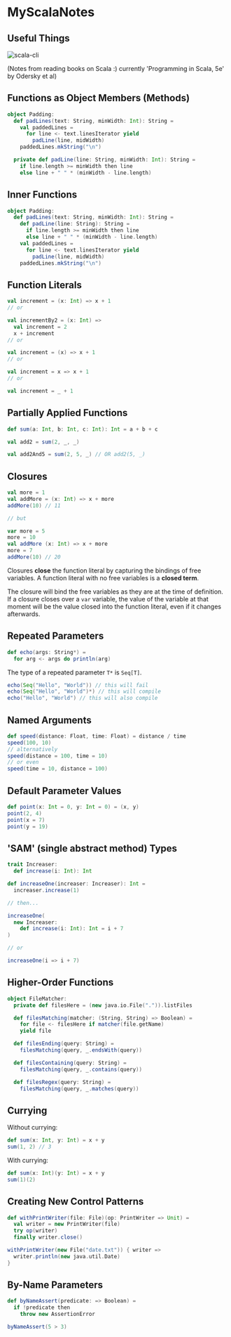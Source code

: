 # MyScalaNotes

## Useful Things

![scala-cli](https://scala-cli.virtuslab.org/docs/cookbooks/intro)

(Notes from reading books on Scala :) currently 'Programming in Scala, 5e' by Odersky et al)

## Functions as Object Members (Methods)

```scala
object Padding:
  def padLines(text: String, minWidth: Int): String =
    val paddedLines =
      for line <- text.linesIterator yield
        padLine(line, midWidth)
    paddedLines.mkString("\n")

  private def padLine(line: String, minWidth: Int): String =
    if line.length >= minWidth then line
    else line + " " * (minWidth - line.length)
```

## Inner Functions

```scala
object Padding:
  def padLines(text: String, minWidth: Int): String =
    def padLine(line: String): String =
      if line.length >= minWidth then line
      else line + " " * (minWidth - line.length)
    val paddedLines =
      for line <- text.linesIterator yield
        padLine(line, midWidth)
    paddedLines.mkString("\n")
```

## Function Literals

```scala
val increment = (x: Int) => x + 1
// or

val incrementBy2 = (x: Int) =>
  val increment = 2
  x + increment
// or

val increment = (x) => x + 1
// or

val increment = x => x + 1
// or

val increment = _ + 1
```

## Partially Applied Functions

```scala
def sum(a: Int, b: Int, c: Int): Int = a + b + c

val add2 = sum(2, _, _)

val add2And5 = sum(2, 5, _) // OR add2(5, _)
```

## Closures

```scala
val more = 1
val addMore = (x: Int) => x + more
addMore(10) // 11

// but

var more = 5
more = 10
val addMore (x: Int) => x + more
more = 7
addMore(10) // 20
```

Closures **close** the function literal by capturing the bindings of free variables. A function literal with no free variables is a **closed term**.

The closure will bind the free variables as they are at the time of definition. If a closure closes over a `var` variable, the value of the variable at that moment will be the value closed into the function literal, even if it changes afterwards.

## Repeated Parameters

```scala
def echo(args: String*) =
  for arg <- args do println(arg)
```

The type of a repeated parameter `T*` is `Seq[T]`.

```scala
echo(Seq("Hello", "World")) // this will fail
echo(Seq("Hello", "World")*) // this will compile
echo("Hello", "World") // this will also compile
```

## Named Arguments

```scala
def speed(distance: Float, time: Float) = distance / time
speed(100, 10)
// alternatively
speed(distance = 100, time = 10)
// or even
speed(time = 10, distance = 100)
```

## Default Parameter Values

```scala
def point(x: Int = 0, y: Int = 0) = (x, y)
point(2, 4)
point(x = 7)
point(y = 19)
```

## 'SAM' (single abstract method) Types

```scala
trait Increaser:
  def increase(i: Int): Int

def increaseOne(increaser: Increaser): Int =
  increaser.increase(1)

// then...

increaseOne(
  new Increaser:
    def increase(i: Int): Int = i + 7
)

// or

increaseOne(i => i + 7)
```

## Higher-Order Functions

```scala
object FileMatcher:
  private def filesHere = (new java.io.File(".")).listFiles

  def filesMatching(matcher: (String, String) => Boolean) =
    for file <- filesHere if matcher(file.getName)
    yield file

  def filesEnding(query: String) =
    filesMatching(query, _.endsWith(query))

  def filesContaining(query: String) =
    filesMatching(query, _.contains(query))

  def filesRegex(query: String) =
    filesMatching(query, _.matches(query))
```

## Currying

Without currying:

```scala
def sum(x: Int, y: Int) = x + y
sum(1, 2) // 3
```

With currying:

```scala
def sum(x: Int)(y: Int) = x + y
sum(1)(2)
```

## Creating New Control Patterns

```scala
def withPrintWriter(file: File)(op: PrintWriter => Unit) =
  val writer = new PrintWriter(file)
  try op(writer)
  finally writer.close()

withPrintWriter(new File("date.txt")) { writer =>
  writer.println(new java.util.Date)
}
```

## By-Name Parameters

```scala
def byNameAssert(predicate: => Boolean) =
  if !predicate then
    throw new AssertionError

byNameAssert(5 > 3)
```


